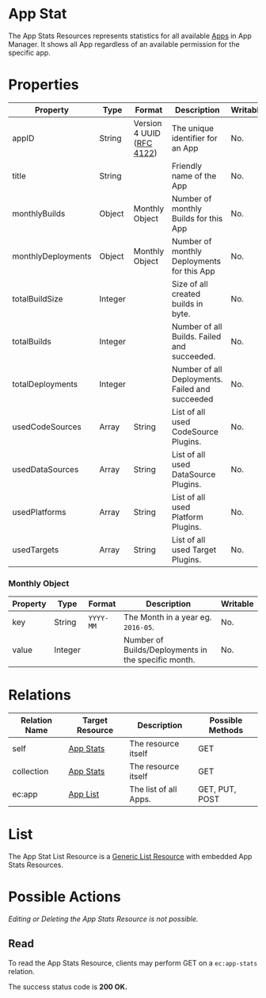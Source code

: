 # App Stat

The App Stats Resources represents statistics for all available [Apps](./app/) in App Manager. It shows all App regardless of an available permission for the specific app.

# Properties

| Property           | Type    | Format                                                          | Description                                     | Writable |
|--------------------|---------|-----------------------------------------------------------------|-------------------------------------------------|----------|
| appID              | String  | Version 4 UUID ([RFC 4122](http://tools.ietf.org/html/rfc4122)) | The unique identifier for an App                | No.      |
| title              | String  |                                                                 | Friendly name of the App                        | No.      |
| monthlyBuilds      | Object  | Monthly Object                                                  | Number of monthly Builds for this App           | No.      |
| monthlyDeployments | Object  | Monthly Object                                                  | Number of monthly Deployments for this App      | No.      |
| totalBuildSize     | Integer |                                                                 | Size of all created builds in byte.             | No.      |
| totalBuilds        | Integer |                                                                 | Number of all Builds. Failed and succeeded.     | No.      |
| totalDeployments   | Integer |                                                                 | Number of all Deployments. Failed and succeeded | No.      |
| usedCodeSources    | Array   | String                                                          | List of all used CodeSource Plugins.            | No.      |
| usedDataSources    | Array   | String                                                          | List of all used DataSource Plugins.            | No.      |
| usedPlatforms      | Array   | String                                                          | List of all used Platform Plugins.              | No.      |
| usedTargets        | Array   | String                                                          | List of all used Target Plugins.                | No.      |

### Monthly Object
| Property | Type    | Format    | Description                                         | Writable |
|----------|---------|-----------|-----------------------------------------------------|----------|
| key      | String  | `YYYY-MM` | The Month in a year eg. `2016-05`.                  | No.      |
| value    | Integer |           | Number of Builds/Deployments in the specific month. | No.      |

# Relations

| Relation Name  | Target Resource         | Description           | Possible Methods |
|----------------|-------------------------|-----------------------|------------------|
| self           | [App Stats](#)          | The resource itself   | GET              |
| collection     | [App Stats](#list)      | The resource itself   | GET              |
| ec:app         | [App List](./app/#list) | The list of all Apps. | GET, PUT, POST   |

# List

The App Stat List Resource is a [Generic List Resource](/#generic-list-resources) with embedded App Stats Resources.

# Possible Actions

*Editing or Deleting the App Stats Resource is not possible.* 

## Read

To read the App Stats Resource, clients may perform GET on a `ec:app-stats` relation.

The success status code is **200 OK.**
